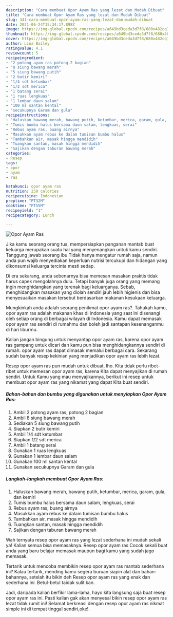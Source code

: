 ```yaml
---
description: "Cara membuat Opor Ayam Ras yang lezat dan Mudah Dibuat"
title: "Cara membuat Opor Ayam Ras yang lezat dan Mudah Dibuat"
slug: 341-cara-membuat-opor-ayam-ras-yang-lezat-dan-mudah-dibuat
date: 2021-06-24T15:34:17.898Z
image: https://img-global.cpcdn.com/recipes/a649bd3ceda3d7f8/680x482cq70/opor-ayam-ras-foto-resep-utama.jpg
thumbnail: https://img-global.cpcdn.com/recipes/a649bd3ceda3d7f8/680x482cq70/opor-ayam-ras-foto-resep-utama.jpg
cover: https://img-global.cpcdn.com/recipes/a649bd3ceda3d7f8/680x482cq70/opor-ayam-ras-foto-resep-utama.jpg
author: Lina Bailey
ratingvalue: 4.1
reviewcount: 5
recipeingredient:
- "2 potong ayam ras potong 2 bagian"
- "8 siung bawang merah"
- "5 siung bawang putih"
- "2 butir kemiri"
- "1/4 sdt ketumbar"
- "1/2 sdt merica"
- "1 batang serai"
- "1 ruas lengkuas"
- "1 lembar daun salam"
- "100 ml santan kental"
- "secukupnya Garam dan gula"
recipeinstructions:
- "Haluskan bawang merah, bawang putih, ketumbar, merica, garam, gula, dan kemiri"
- "Tumis bumbu halus bersama daun salam, lengkuas, serai"
- "Rebus ayam ras, buang airnya"
- "Masukkan ayam rebus ke dalam tumisan bumbu halus"
- "Tambahkan air, masak hingga mendidih"
- "Tuangkan santan, masak hingga mendidih"
- "Sajikan dengan taburan bawang merah"
categories:
- Resep
tags:
- opor
- ayam
- ras

katakunci: opor ayam ras 
nutrition: 250 calories
recipecuisine: Indonesian
preptime: "PT32M"
cooktime: "PT55M"
recipeyield: "1"
recipecategory: Lunch

---
```



![Opor Ayam Ras](https://img-global.cpcdn.com/recipes/a649bd3ceda3d7f8/680x482cq70/opor-ayam-ras-foto-resep-utama.jpg)

Jika kamu seorang orang tua, mempersiapkan panganan mantab buat keluarga merupakan suatu hal yang menyenangkan untuk kamu sendiri. Tanggung jawab seorang ibu Tidak hanya mengatur rumah saja, namun anda pun wajib menyediakan keperluan nutrisi tercukupi dan hidangan yang dikonsumsi keluarga tercinta mesti sedap.

Di era  sekarang, anda sebenarnya bisa memesan masakan praktis tidak harus capek mengolahnya dulu. Tetapi banyak juga orang yang memang ingin menghidangkan yang terenak bagi keluarganya. Sebab, menghidangkan masakan yang diolah sendiri jauh lebih higienis dan bisa menyesuaikan masakan tersebut berdasarkan makanan kesukaan keluarga. 



Mungkinkah anda adalah seorang penikmat opor ayam ras?. Tahukah kamu, opor ayam ras adalah makanan khas di Indonesia yang saat ini disenangi oleh setiap orang di berbagai wilayah di Indonesia. Kamu dapat memasak opor ayam ras sendiri di rumahmu dan boleh jadi santapan kesenanganmu di hari liburmu.

Kalian jangan bingung untuk menyantap opor ayam ras, karena opor ayam ras gampang untuk dicari dan kamu pun bisa menghidangkannya sendiri di rumah. opor ayam ras dapat dimasak memalui berbagai cara. Sekarang sudah banyak resep kekinian yang menjadikan opor ayam ras lebih lezat.

Resep opor ayam ras pun mudah untuk dibuat, lho. Kita tidak perlu ribet-ribet untuk memesan opor ayam ras, karena Kita dapat menyajikan di rumah sendiri. Untuk Kamu yang mau menyajikannya, berikut ini resep untuk membuat opor ayam ras yang nikamat yang dapat Kita buat sendiri.

<!--inarticleads1-->

##### Bahan-bahan dan bumbu yang digunakan untuk menyiapkan Opor Ayam Ras:

1. Ambil 2 potong ayam ras, potong 2 bagian
1. Ambil 8 siung bawang merah
1. Sediakan 5 siung bawang putih
1. Siapkan 2 butir kemiri
1. Ambil 1/4 sdt ketumbar
1. Siapkan 1/2 sdt merica
1. Ambil 1 batang serai
1. Gunakan 1 ruas lengkuas
1. Gunakan 1 lembar daun salam
1. Gunakan 100 ml santan kental
1. Gunakan secukupnya Garam dan gula




<!--inarticleads2-->

##### Langkah-langkah membuat Opor Ayam Ras:

1. Haluskan bawang merah, bawang putih, ketumbar, merica, garam, gula, dan kemiri
1. Tumis bumbu halus bersama daun salam, lengkuas, serai
1. Rebus ayam ras, buang airnya
1. Masukkan ayam rebus ke dalam tumisan bumbu halus
1. Tambahkan air, masak hingga mendidih
1. Tuangkan santan, masak hingga mendidih
1. Sajikan dengan taburan bawang merah




Wah ternyata resep opor ayam ras yang lezat sederhana ini mudah sekali ya! Kalian semua bisa memasaknya. Resep opor ayam ras Cocok sekali buat anda yang baru belajar memasak maupun bagi kamu yang sudah jago memasak.

Tertarik untuk mencoba membikin resep opor ayam ras mantab sederhana ini? Kalau tertarik, mending kamu segera buruan siapin alat dan bahan-bahannya, setelah itu bikin deh Resep opor ayam ras yang enak dan sederhana ini. Betul-betul taidak sulit kan. 

Jadi, daripada kalian berfikir lama-lama, hayo kita langsung saja buat resep opor ayam ras ini. Pasti kalian gak akan menyesal bikin resep opor ayam ras lezat tidak rumit ini! Selamat berkreasi dengan resep opor ayam ras nikmat simple ini di tempat tinggal sendiri,oke!.

